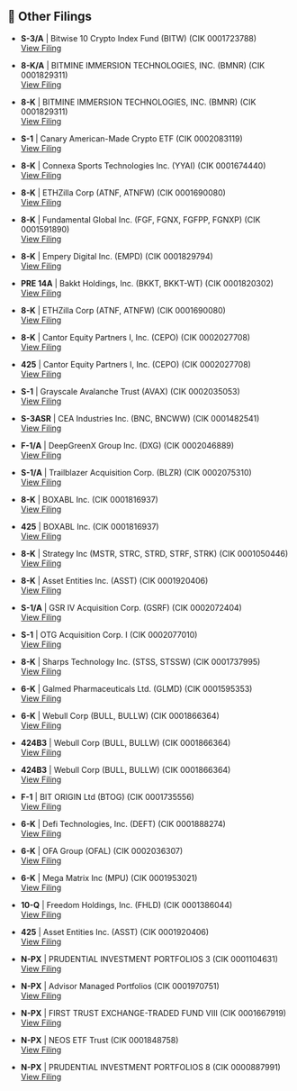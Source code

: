 ## 📁 Other Filings

- **S-3/A** | Bitwise 10 Crypto Index Fund  (BITW)  (CIK 0001723788)  
  [View Filing](https://www.sec.gov/Archives/edgar/data/1723788/000121390025080068/0001213900-25-080068-index.htm)

- **8-K/A** | BITMINE IMMERSION TECHNOLOGIES, INC.  (BMNR)  (CIK 0001829311)  
  [View Filing](https://www.sec.gov/Archives/edgar/data/1829311/000149315225012298/0001493152-25-012298-index.htm)

- **8-K** | BITMINE IMMERSION TECHNOLOGIES, INC.  (BMNR)  (CIK 0001829311)  
  [View Filing](https://www.sec.gov/Archives/edgar/data/1829311/000149315225012292/0001493152-25-012292-index.htm)

- **S-1** | Canary American-Made Crypto ETF  (CIK 0002083119)  
  [View Filing](https://www.sec.gov/Archives/edgar/data/2083119/000199937125011916/0001999371-25-011916-index.htm)

- **8-K** | Connexa Sports Technologies Inc.  (YYAI)  (CIK 0001674440)  
  [View Filing](https://www.sec.gov/Archives/edgar/data/1674440/000164117225025343/0001641172-25-025343-index.htm)

- **8-K** | ETHZilla Corp  (ATNF, ATNFW)  (CIK 0001690080)  
  [View Filing](https://www.sec.gov/Archives/edgar/data/1690080/000121390025080111/0001213900-25-080111-index.htm)

- **8-K** | Fundamental Global Inc.  (FGF, FGNX, FGFPP, FGNXP)  (CIK 0001591890)  
  [View Filing](https://www.sec.gov/Archives/edgar/data/1591890/000164117225025340/0001641172-25-025340-index.htm)

- **8-K** | Empery Digital Inc.  (EMPD)  (CIK 0001829794)  
  [View Filing](https://www.sec.gov/Archives/edgar/data/1829794/000168316825006441/0001683168-25-006441-index.htm)

- **PRE 14A** | Bakkt Holdings, Inc.  (BKKT, BKKT-WT)  (CIK 0001820302)  
  [View Filing](https://www.sec.gov/Archives/edgar/data/1820302/000119312525187110/0001193125-25-187110-index.htm)

- **8-K** | ETHZilla Corp  (ATNF, ATNFW)  (CIK 0001690080)  
  [View Filing](https://www.sec.gov/Archives/edgar/data/1690080/000121390025080048/0001213900-25-080048-index.htm)

- **8-K** | Cantor Equity Partners I, Inc.  (CEPO)  (CIK 0002027708)  
  [View Filing](https://www.sec.gov/Archives/edgar/data/2027708/000121390025080126/0001213900-25-080126-index.htm)

- **425** | Cantor Equity Partners I, Inc.  (CEPO)  (CIK 0002027708)  
  [View Filing](https://www.sec.gov/Archives/edgar/data/2027708/000121390025080127/0001213900-25-080127-index.htm)

- **S-1** | Grayscale Avalanche Trust (AVAX)  (CIK 0002035053)  
  [View Filing](https://www.sec.gov/Archives/edgar/data/2035053/000095017025111074/0000950170-25-111074-index.htm)

- **S-3ASR** | CEA Industries Inc.  (BNC, BNCWW)  (CIK 0001482541)  
  [View Filing](https://www.sec.gov/Archives/edgar/data/1482541/000164117225025347/0001641172-25-025347-index.htm)

- **F-1/A** | DeepGreenX Group Inc.  (DXG)  (CIK 0002046889)  
  [View Filing](https://www.sec.gov/Archives/edgar/data/2046889/000121390025080089/0001213900-25-080089-index.htm)

- **S-1/A** | Trailblazer Acquisition Corp.  (BLZR)  (CIK 0002075310)  
  [View Filing](https://www.sec.gov/Archives/edgar/data/2075310/000121390025080183/0001213900-25-080183-index.htm)

- **8-K** | BOXABL Inc.  (CIK 0001816937)  
  [View Filing](https://www.sec.gov/Archives/edgar/data/1816937/000164117225025341/0001641172-25-025341-index.htm)

- **425** | BOXABL Inc.  (CIK 0001816937)  
  [View Filing](https://www.sec.gov/Archives/edgar/data/1816937/000110465925082132/0001104659-25-082132-index.htm)

- **8-K** | Strategy Inc  (MSTR, STRC, STRD, STRF, STRK)  (CIK 0001050446)  
  [View Filing](https://www.sec.gov/Archives/edgar/data/1050446/000095017025111093/0000950170-25-111093-index.htm)

- **8-K** | Asset Entities Inc.  (ASST)  (CIK 0001920406)  
  [View Filing](https://www.sec.gov/Archives/edgar/data/1920406/000121390025080112/0001213900-25-080112-index.htm)

- **S-1/A** | GSR IV Acquisition Corp.  (GSRF)  (CIK 0002072404)  
  [View Filing](https://www.sec.gov/Archives/edgar/data/2072404/000121390025080052/0001213900-25-080052-index.htm)

- **S-1** | OTG Acquisition Corp. I  (CIK 0002077010)  
  [View Filing](https://www.sec.gov/Archives/edgar/data/2077010/000149315225012277/0001493152-25-012277-index.htm)

- **8-K** | Sharps Technology Inc.  (STSS, STSSW)  (CIK 0001737995)  
  [View Filing](https://www.sec.gov/Archives/edgar/data/1737995/000164117225025338/0001641172-25-025338-index.htm)

- **6-K** | Galmed Pharmaceuticals Ltd.  (GLMD)  (CIK 0001595353)  
  [View Filing](https://www.sec.gov/Archives/edgar/data/1595353/000149315225012291/0001493152-25-012291-index.htm)

- **6-K** | Webull Corp  (BULL, BULLW)  (CIK 0001866364)  
  [View Filing](https://www.sec.gov/Archives/edgar/data/1866364/000121390025080134/0001213900-25-080134-index.htm)

- **424B3** | Webull Corp  (BULL, BULLW)  (CIK 0001866364)  
  [View Filing](https://www.sec.gov/Archives/edgar/data/1866364/000121390025080136/0001213900-25-080136-index.htm)

- **424B3** | Webull Corp  (BULL, BULLW)  (CIK 0001866364)  
  [View Filing](https://www.sec.gov/Archives/edgar/data/1866364/000121390025080140/0001213900-25-080140-index.htm)

- **F-1** | BIT ORIGIN Ltd  (BTOG)  (CIK 0001735556)  
  [View Filing](https://www.sec.gov/Archives/edgar/data/1735556/000141057825001881/0001410578-25-001881-index.htm)

- **6-K** | Defi Technologies, Inc.  (DEFT)  (CIK 0001888274)  
  [View Filing](https://www.sec.gov/Archives/edgar/data/1888274/000127956925000917/0001279569-25-000917-index.htm)

- **6-K** | OFA Group  (OFAL)  (CIK 0002036307)  
  [View Filing](https://www.sec.gov/Archives/edgar/data/2036307/000164117225025342/0001641172-25-025342-index.htm)

- **6-K** | Mega Matrix Inc  (MPU)  (CIK 0001953021)  
  [View Filing](https://www.sec.gov/Archives/edgar/data/1953021/000121390025080129/0001213900-25-080129-index.htm)

- **10-Q** | Freedom Holdings, Inc.  (FHLD)  (CIK 0001386044)  
  [View Filing](https://www.sec.gov/Archives/edgar/data/1386044/000147793225006204/0001477932-25-006204-index.htm)

- **425** | Asset Entities Inc.  (ASST)  (CIK 0001920406)  
  [View Filing](https://www.sec.gov/Archives/edgar/data/1920406/000121390025080114/0001213900-25-080114-index.htm)

- **N-PX** | PRUDENTIAL INVESTMENT PORTFOLIOS 3  (CIK 0001104631)  
  [View Filing](https://www.sec.gov/Archives/edgar/data/1104631/000006759025000037/0000067590-25-000037-index.htm)

- **N-PX** | Advisor Managed Portfolios  (CIK 0001970751)  
  [View Filing](https://www.sec.gov/Archives/edgar/data/1970751/000143893425001499/0001438934-25-001499-index.htm)

- **N-PX** | FIRST TRUST EXCHANGE-TRADED FUND VIII  (CIK 0001667919)  
  [View Filing](https://www.sec.gov/Archives/edgar/data/1667919/000144554625005829/0001445546-25-005829-index.htm)

- **N-PX** | NEOS ETF Trust  (CIK 0001848758)  
  [View Filing](https://www.sec.gov/Archives/edgar/data/1848758/000143893425001503/0001438934-25-001503-index.htm)

- **N-PX** | PRUDENTIAL INVESTMENT PORTFOLIOS 8  (CIK 0000887991)  
  [View Filing](https://www.sec.gov/Archives/edgar/data/887991/000006759025000017/0000067590-25-000017-index.htm)

